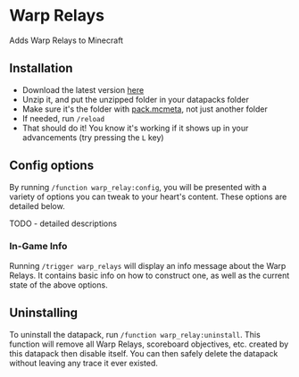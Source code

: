 # Warp Relays

Adds Warp Relays to Minecraft

## Installation
- Download the latest version [here](https://github.com/msyverw/warp-relays/releases/latest)
- Unzip it, and put the unzipped folder in your datapacks folder
- Make sure it's the folder with [pack.mcmeta](pack.mcmeta), not just another folder
- If needed, run `/reload`
- That should do it! You know it's working if it shows up in your advancements (try pressing the `L` key)

## Config options
By running `/function warp_relay:config`, you will be presented with a variety of options you can tweak to your heart's content. These options are detailed below.

TODO - detailed descriptions

### In-Game Info
Running `/trigger warp_relays` will display an info message about the Warp Relays. It contains basic info on how to construct one, as well as the current state of the above options.

## Uninstalling
To uninstall the datapack, run `/function warp_relay:uninstall`. This function will remove all Warp Relays, scoreboard objectives, etc. created by this datapack then disable itself. You can then safely delete the datapack without leaving any trace it ever existed.
